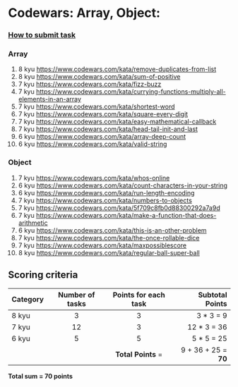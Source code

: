 # Codewars: Array, Object:

### [How to submit task](https://docs.app.rs.school/#/platform/tasks?id=codewars)

### Array
1. 8 kyu https://www.codewars.com/kata/remove-duplicates-from-list
2. 8 kyu https://www.codewars.com/kata/sum-of-positive
3. 7 kyu https://www.codewars.com/kata/fizz-buzz
4. 7 kyu https://www.codewars.com/kata/currying-functions-multiply-all-elements-in-an-array
5. 7 kyu https://www.codewars.com/kata/shortest-word
6. 7 kyu https://www.codewars.com/kata/square-every-digit
7. 7 kyu https://www.codewars.com/kata/easy-mathematical-callback
8. 7 kyu https://www.codewars.com/kata/head-tail-init-and-last
9. 6 kyu https://www.codewars.com/kata/array-deep-count
10. 6 kyu https://www.codewars.com/kata/valid-string

### Object
1. 7 kyu https://www.codewars.com/kata/whos-online
2. 6 kyu https://www.codewars.com/kata/count-characters-in-your-string
3. 6 kyu https://www.codewars.com/kata/run-length-encoding
4. 7 kyu https://www.codewars.com/kata/numbers-to-objects
5. 7 kyu https://www.codewars.com/kata/5f709c8fb0d88300292a7a9d
6. 7 kyu https://www.codewars.com/kata/make-a-function-that-does-arithmetic
7. 6 kyu https://www.codewars.com/kata/this-is-an-other-problem
8. 7 kyu https://www.codewars.com/kata/the-once-rollable-dice
9. 7 kyu https://www.codewars.com/kata/maxpossiblescore
10. 8 kyu https://www.codewars.com/kata/regular-ball-super-ball

## Scoring criteria
| Category | Number of tasks | Points for each task |        Subtotal Points |
|----------|:---------------:|:--------------------:|-----------------------:|
| 8 kyu    |        3        |          3           |              3 * 3 = 9 |
| 7 kyu    |       12        |          3           |            12 * 3 = 36 |
| 6 kyu    |        5        |          5           |             5 * 5 = 25 |
|          |                 |  **Total Points** =  |   9 + 36 + 25 = **70** |

**Total sum = 70 points**


